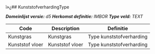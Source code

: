 ï»¿## KunststofverhardingType

*__Domeinlijst versie:__ d5*
*__Herkomst definitie:__ IMBOR*
*__Type veld:__ TEXT*

|__Code__ |__Description__ |__Definitie__	|
|	---	|	---	|   ---	| 
| Kunstgras | Kunstgras | Type kunststofverharding |
| Kunststof vloer | Kunststof vloer | Type kunststofverharding |

